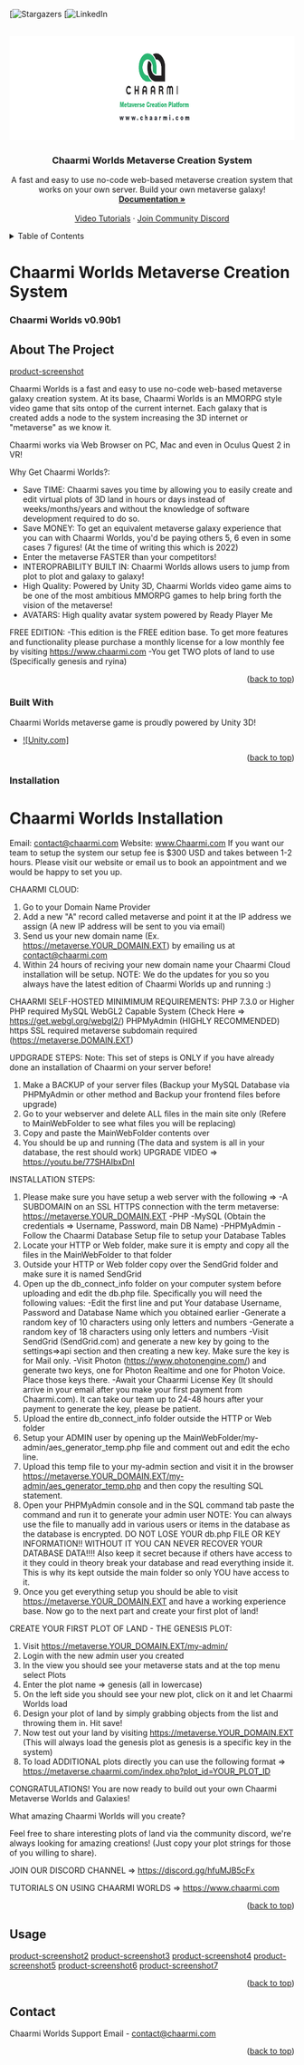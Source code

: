 <a name="readme-top"></a>

[![Stargazers][stars-url]
[![LinkedIn][linkedin-url]

<!-- PROJECT LOGO -->
<br />
<div align="center">
  <a href="https://github.com/ChaarmiWorlds/ChaarmiWorlds">
    <img src="git_repo_data/chaarmi_git.jpg" alt="Logo" width="800" height="183">
  </a>

  <h3 align="center">Chaarmi Worlds Metaverse Creation System</h3>

  <p align="center">
    A fast and easy to use no-code web-based metaverse creation system that works on your own server. Build your own metaverse galaxy!
    <br />
    <a href="https://www.chaarmi.com/documentation"><strong>Documentation »</strong></a>
    <br />
    <br />
    <a href="https://www.youtube.com/channel/UCWiJR8FX1KlpwvghRn8CG-A">Video Tutorials</a>
    ·
    <a href="https://discord.gg/BWmF6ehZW5">Join Community Discord</a>
  </p>
</div>


<!-- TABLE OF CONTENTS -->
<details>
  <summary>Table of Contents</summary>
  <ol>
    <li>
      <a href="#about-the-project">About The Project</a>
      <ul>
        <li><a href="#built-with">Built With</a></li>
      </ul>
    </li>
    <li>
      <a href="#getting-started">Getting Started</a>
      <ul>
        <li><a href="#prerequisites">Prerequisites</a></li>
        <li><a href="#installation">Installation</a></li>
      </ul>
    </li>
    <li><a href="#usage">Usage</a></li>
    <li><a href="#roadmap">Roadmap</a></li>
    <li><a href="#license">License</a></li>
    <li><a href="#contact">Contact</a></li>
  </ol>
</details>

# Chaarmi Worlds Metaverse Creation System
### Chaarmi Worlds v0.90b1


<!-- ABOUT THE PROJECT -->
## About The Project

[product-screenshot](https://www.chaarmi.com)

Chaarmi Worlds is a fast and easy to use no-code web-based metaverse galaxy creation system. At its base, Chaarmi Worlds is an MMORPG style video game that sits ontop of the current internet. Each galaxy that is created adds a node to the system increasing the 3D internet or "metaverse" as we know it.

Chaarmi works via Web Browser on PC, Mac and even in Oculus Quest 2 in VR!

Why Get Chaarmi Worlds?:
* Save TIME: Chaarmi saves you time by allowing you to easily create and edit virtual plots of 3D land in hours or days instead of weeks/months/years and without the knowledge of software development required to do so.
* Save MONEY: To get an equivalent metaverse galaxy experience that you can with Chaarmi Worlds, you'd be paying others 5, 6 even in some cases 7 figures! (At the time of writing this which is 2022)
* Enter the metaverse FASTER than your competitors!
* INTEROPRABILITY BUILT IN: Chaarmi Worlds allows users to jump from plot to plot and galaxy to galaxy!
* High Quality: Powered by Unity 3D, Chaarmi Worlds video game aims to be one of the most ambitious MMORPG games to help bring forth the vision of the metaverse!
* AVATARS: High quality avatar system powered by Ready Player Me

FREE EDITION:
-This edition is the FREE edition base. To get more features and functionality please purchase a monthly license for a low monthly fee by visiting https://www.chaarmi.com
-You get TWO plots of land to use (Specifically genesis and ryina)

<p align="right">(<a href="#readme-top">back to top</a>)</p>


### Built With

Chaarmi Worlds metaverse game is proudly powered by Unity 3D!

* [![Unity.com]][Unity-url]

<p align="right">(<a href="#readme-top">back to top</a>)</p>



### Installation

Chaarmi Worlds Installation
===========================
Email: contact@chaarmi.com
Website: www.Chaarmi.com
If you want our team to setup the system our setup fee is $300 USD and takes between 1-2 hours.
Please visit our website or email us to book an appointment and we would be happy to set you up.

CHAARMI CLOUD:
1. Go to your Domain Name Provider
2. Add a new "A" record called metaverse and point it at the IP address we assign (A new IP address will be sent to you via email)
3. Send us your new domain name (Ex. https://metaverse.YOUR_DOMAIN.EXT) by emailing us at contact@chaarmi.com
4. Within 24 hours of reciving your new domain name your Chaarmi Cloud installation will be setup.
NOTE: We do the updates for you so you always have the latest edition of Chaarmi Worlds up and running :)

CHAARMI SELF-HOSTED MINIMIMUM REQUIREMENTS:
PHP 7.3.0 or Higher PHP required
MySQL
WebGL2 Capable System (Check Here => https://get.webgl.org/webgl2/)
PHPMyAdmin (HIGHLY RECOMMENDED)
https SSL required
metaverse subdomain required (https://metaverse.DOMAIN.EXT)

UPDGRADE STEPS:
Note: This set of steps is ONLY if you have already done an installation of Chaarmi on your server before!
1. Make a BACKUP of your server files (Backup your MySQL Database via PHPMyAdmin or other method and Backup your frontend files before upgrade)
2. Go to your webserver and delete ALL files in the main site only (Refere to MainWebFolder to see what files you will be replacing)
3. Copy and paste the MainWebFolder contents over
4. You should be up and running (The data and system is all in your database, the rest should work)
UPGRADE VIDEO => https://youtu.be/77SHAIbxDnI

INSTALLATION STEPS:
1. Please make sure you have setup a web server with the following =>
	-A SUBDOMAIN on an SSL HTTPS connection with the term metaverse:
	https://metaverse.YOUR_DOMAIN.EXT
	-PHP
	-MySQL (Obtain the credentials => Username, Password, main DB Name)
	-PHPMyAdmin
	-Follow the Chaarmi Database Setup file to setup your Database Tables
2. Locate your HTTP or Web folder, make sure it is empty and copy all the files in the MainWebFolder to that folder
3. Outside your HTTP or Web folder copy over the SendGrid folder and make sure it is named SendGrid
4. Open up the db_connect_info folder on your computer system before uploading and edit the db.php file. Specifically you will need the following values:
	-Edit the first line and put Your database Username, Password and Database Name which you obtained earlier
	-Generate a random key of 10 characters using only letters and numbers
	-Generate a random key of 18 characters using only letters and numbers
	-Visit SendGrid (SendGrid.com) and generate a new key by going to the settings=>api section and then creating a new key. Make sure the key is for Mail only.
	-Visit Photon (https://www.photonengine.com/) and generate two keys, one for Photon Realtime and one for Photon Voice. Place those keys there.
	-Await your Chaarmi License Key (It should arrive in your email after you make your first payment from Chaarmi.com). It can take our team up to 24-48 hours
	after your payment to generate the key, please be patient.
5. Upload the entire db_connect_info folder outside the HTTP or Web folder
6. Setup your ADMIN user by opening up the MainWebFolder/my-admin/aes_generator_temp.php file and comment out and edit the echo line.
7. Upload this temp file to your my-admin section and visit it in the browser https://metaverse.YOUR_DOMAIN.EXT/my-admin/aes_generator_temp.php and
then copy the resulting SQL statement.
8. Open your PHPMyAdmin console and in the SQL command tab paste the command and run it to generate your admin user
NOTE: You can always use the file to manually add in various users or items in the database as the database is encrypted. DO NOT LOSE YOUR
db.php FILE OR KEY INFORMATION!! WITHOUT IT YOU CAN NEVER RECOVER YOUR DATABASE DATA!!!! Also keep it secret because if others have access to it
they could in theory break your database and read everything inside it. This is why its kept outside the main folder so only YOU have access to it.
9. Once you get everything setup you should be able to visit https://metaverse.YOUR_DOMAIN.EXT and have a working experience base. Now go to the
next part and create your first plot of land!

CREATE YOUR FIRST PLOT OF LAND - THE GENESIS PLOT:
1. Visit https://metaverse.YOUR_DOMAIN.EXT/my-admin/
2. Login with the new admin user you created
3. In the view you should see your metaverse stats and at the top menu select Plots
4. Enter the plot name => genesis (all in lowercase)
5. On the left side you should see your new plot, click on it and let Chaarmi Worlds load
6. Design your plot of land by simply grabbing objects from the list and throwing them in. Hit save!
7. Now test out your land by visiting https://metaverse.YOUR_DOMAIN.EXT (This will always load the genesis plot as genesis is a specific key in the system)
8. To load ADDITIONAL plots directly you can use the following format => https://metaverse.chaarmi.com/index.php?plot_id=YOUR_PLOT_ID

CONGRATULATIONS! You are now ready to build out your own Chaarmi Metaverse Worlds and Galaxies!

What amazing Chaarmi Worlds will you create?

Feel free to share interesting plots of land via the community discord, we're always looking for amazing creations! (Just copy your plot
strings for those of you willing to share).

JOIN OUR DISCORD CHANNEL => https://discord.gg/hfuMJB5cFx

TUTORIALS ON USING CHAARMI WORLDS => https://www.chaarmi.com

<p align="right">(<a href="#readme-top">back to top</a>)</p>


<!-- USAGE EXAMPLES -->
## Usage

[product-screenshot2]
[product-screenshot3]
[product-screenshot4]
[product-screenshot5]
[product-screenshot6]
[product-screenshot7]

<p align="right">(<a href="#readme-top">back to top</a>)</p>


<!-- CONTACT -->
## Contact

Chaarmi Worlds Support Email - contact@chaarmi.com


<p align="right">(<a href="#readme-top">back to top</a>)</p>


<!-- MARKDOWN LINKS & IMAGES -->
<!-- https://www.markdownguide.org/basic-syntax/#reference-style-links -->
[linkedin-url]: https://www.linkedin.com/in/abhinavnavgupta/
[stars-url]: https://github.com/ChaarmiWorlds/ChaarmiWorlds/stargazers
[Unity-url]: https://www.unity.com/
[product-screenshot1]: git_repo_data/screenshot1.jpg
[product-screenshot2]: git_repo_data/screenshot2.jpg
[product-screenshot3]: git_repo_data/screenshot3.jpg
[product-screenshot4]: git_repo_data/screenshot4.jpg
[product-screenshot5]: git_repo_data/screenshot5.jpg
[product-screenshot6]: git_repo_data/screenshot6.jpg
[product-screenshot7]: git_repo_data/screenshot7.jpg

